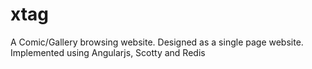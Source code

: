 xtag
====

A Comic/Gallery browsing website. Designed as a single page website. Implemented using Angularjs, Scotty and Redis
